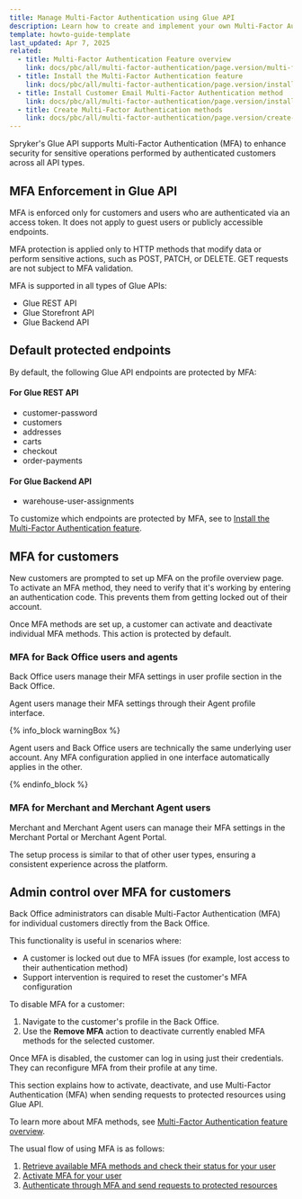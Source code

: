 ```yaml
---
title: Manage Multi-Factor Authentication using Glue API
description: Learn how to create and implement your own Multi-Factor Authentication method in Spryker.
template: howto-guide-template
last_updated: Apr 7, 2025
related:
  - title: Multi-Factor Authentication Feature overview
    link: docs/pbc/all/multi-factor-authentication/page.version/multi-factor-authentication.html
  - title: Install the Multi-Factor Authentication feature
    link: docs/pbc/all/multi-factor-authentication/page.version/install-multi-factor-authentication-feature.html
  - title: Install Customer Email Multi-Factor Authentication method
    link: docs/pbc/all/multi-factor-authentication/page.version/install-customer-email-multi-factor-authentication-method.html
  - title: Create Multi-Factor Authentication methods
    link: docs/pbc/all/multi-factor-authentication/page.version/create-multi-factor-authentication-methods.html
---
```



Spryker's Glue API supports Multi-Factor Authentication (MFA) to enhance security for sensitive operations performed by authenticated customers across all API types.

## MFA Enforcement in Glue API

MFA is enforced only for customers and users who are authenticated via an access token. It does not apply to guest users or publicly accessible endpoints.

MFA protection is applied only to HTTP methods that modify data or perform sensitive actions, such as POST, PATCH, or DELETE. GET requests are not subject to MFA validation.

MFA is supported in all types of Glue APIs:
- Glue REST API
- Glue Storefront API
- Glue Backend API

## Default protected endpoints

By default, the following Glue API endpoints are protected by MFA:

#### For Glue REST API
- customer-password
- customers
- addresses
- carts
- checkout
- order-payments

#### For Glue Backend API
- warehouse-user-assignments

To customize which endpoints are protected by MFA, see to [Install the Multi-Factor Authentication feature](/docs/pbc/all/multi-factor-authentication/latest/install-multi-factor-authentication-feature.html#configure-enabled-routes-and-forms).

## MFA for customers

New customers are prompted to set up MFA on the profile overview page. To activate an MFA method, they need to verify that it's working by entering an authentication code. This prevents them from getting locked out of their account.

Once MFA methods are set up, a customer can activate and deactivate individual MFA methods. This action is protected by default.

### MFA for Back Office users and agents

Back Office users manage their MFA settings in user profile section in the Back Office.

Agent users manage their MFA settings through their Agent profile interface.

{% info_block warningBox %}

Agent users and Back Office users are technically the same underlying user account. Any MFA configuration applied in one interface automatically applies in the other.

{% endinfo_block %}

### MFA for Merchant and Merchant Agent users

Merchant and Merchant Agent users can manage their MFA settings in the Merchant Portal or Merchant Agent Portal. 

The setup process is similar to that of other user types, ensuring a consistent experience across the platform.



## Admin control over MFA for customers

Back Office administrators can disable Multi-Factor Authentication (MFA) for individual customers directly from the Back Office.

This functionality is useful in scenarios where:
- A customer is locked out due to MFA issues (for example, lost access to their authentication method)
- Support intervention is required to reset the customer's MFA configuration

To disable MFA for a customer:
1. Navigate to the customer's profile in the Back Office.
2. Use the **Remove MFA** action to deactivate currently enabled MFA methods for the selected customer.

Once MFA is disabled, the customer can log in using just their credentials. They can reconfigure MFA from their profile at any time.







This section explains how to activate, deactivate, and use Multi-Factor Authentication (MFA) when sending requests to protected resources using Glue API.

To learn more about MFA methods, see [Multi-Factor Authentication feature overview](/docs/pbc/all/multi-factor-authentication/latest/multi-factor-authentication.html).


The usual flow of using MFA is as follows:

1. [Retrieve available MFA methods and check their status for your user](/docs/pbc/all/multi-factor-authentication/latest/manage-using-glue-api/glue-api-retrieve-mfa-methods.html)
2. [Activate MFA for your user](/docs/pbc/all/multi-factor-authentication/latest/glue-api-activate-and-deactivate-mfa.html)
3. [Authenticate through MFA and send requests to protected resources](/docs/pbc/all/multi-factor-authentication/latest/manage-using-glue-api/glue-api-authenticate-through-mfa.html)

